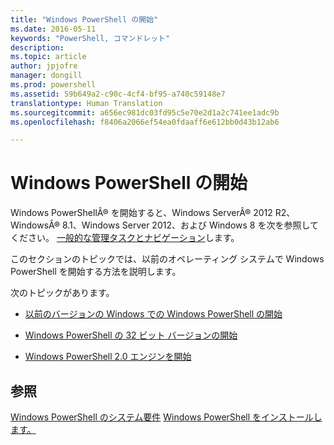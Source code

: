 ```yaml
---
title: "Windows PowerShell の開始"
ms.date: 2016-05-11
keywords: "PowerShell, コマンドレット"
description: 
ms.topic: article
author: jpjofre
manager: dongill
ms.prod: powershell
ms.assetid: 59b649a2-c90c-4cf4-bf95-a740c59148e7
translationtype: Human Translation
ms.sourcegitcommit: a656ec981dc03fd95c5e70e2d1a2c741ee1adc9b
ms.openlocfilehash: f8406a2066ef54ea0fdaaff6e612bb0d43b12ab6

---
```


# Windows PowerShell の開始
Windows PowerShellÂ® を開始すると、Windows ServerÂ® 2012 R2、WindowsÂ® 8.1、Windows Server 2012、および Windows 8 を次を参照してください。 [一般的な管理タスクとナビゲーション](http://technet.microsoft.com/library/hh831491.aspx)します。

このセクションのトピックでは、以前のオペレーティング システムで Windows PowerShell を開始する方法を説明します。

次のトピックがあります。

-   [以前のバージョンの Windows での Windows PowerShell の開始](Starting-Windows-PowerShell-on-Earlier-Versions-of-Windows.md)

-   [Windows PowerShell の 32 ビット バージョンの開始](Starting-the-32-Bit-Version-of-Windows-PowerShell.md)

-   [Windows PowerShell 2.0 エンジンを開始](Starting-the-Windows-PowerShell-2.0-Engine.md)

## 参照
[Windows PowerShell のシステム要件](Windows-PowerShell-System-Requirements.md)
[Windows PowerShell をインストールします。](Installing-Windows-PowerShell.md)




<!--HONumber=Oct16_HO1-->


